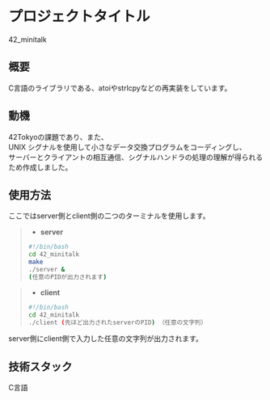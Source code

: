 # プロジェクトタイトル

42_minitalk

## 概要

C言語のライブラリである、atoiやstrlcpyなどの再実装をしています。

## 動機

42Tokyoの課題であり、また、  
UNIX シグナルを使用して小さなデータ交換プログラムをコーディングし、  
サーバーとクライアントの相互通信、シグナルハンドラの処理の理解が得られるため作成しました。

## 使用方法

ここではserver側とclient側の二つのターミナルを使用します。

> - **server**
> ```bash php
> #!/bin/bash
> cd 42_minitalk
> make
> ./server &
> (任意のPIDが出力されます)
> ```

> - **client**
> ```bash php
> #!/bin/bash
> cd 42_minitalk
> ./client (先ほど出力されたserverのPID) （任意の文字列）
> ```

server側にclient側で入力した任意の文字列が出力されます。

## 技術スタック

C言語

